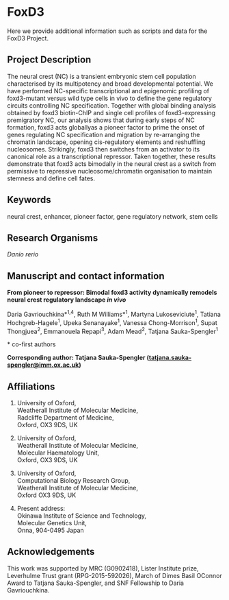 # FoxD3

Here we provide additional information such as scripts and data for the FoxD3 Project.


## Project Description

The neural crest (NC) is a transient embryonic stem cell population characterised by its multipotency and broad developmental potential. 
We have performed NC-specific transcriptional and epigenomic profiling of foxd3-mutant versus wild type cells in vivo to define the gene regulatory circuits controlling NC specification. 
Together with global binding analysis obtained by foxd3 biotin-ChIP and single cell profiles of foxd3-expressing premigratory NC, our analysis shows that during early steps of NC formation, foxd3 acts globallyas a pioneer factor to prime the onset of genes regulating NC specification and migration by re-arranging the chromatin landscape, opening cis-regulatory elements and reshuffling nucleosomes. 
Strikingly, foxd3 then switches from an activator to its canonical role as a transcriptional repressor. 
Taken together, these results demonstrate that foxd3 acts bimodally in the neural crest as a switch from permissive to repressive nucleosome/chromatin organisation to maintain stemness and define cell fates.

## Keywords

neural crest, enhancer, pioneer factor, gene regulatory network, stem cells

## Research Organisms

*Danio rerio*

## Manuscript and contact information
**From pioneer to repressor: Bimodal foxd3 activity dynamically remodels neural crest regulatory landscape _in vivo_**

Daria Gavriouchkina\*<sup>1,4</sup>, Ruth M Williams\*<sup>1</sup>, Martyna Lukoseviciute<sup>1</sup>, Tatiana Hochgreb-Hagele<sup>1</sup>, Upeka Senanayake<sup>1</sup>, Vanessa Chong-Morrison<sup>1</sup>, Supat Thongjuea<sup>2</sup>, Emmanouela Repapi<sup>3</sup>, Adam Mead<sup>2</sup>, Tatjana Sauka-Spengler<sup>1</sup>

\* co-first authors

**Corresponding author: Tatjana Sauka-Spengler (tatjana.sauka-spengler@imm.ox.ac.uk)**

## Affiliations

1. University of Oxford,  
Weatherall Institute of Molecular Medicine,  
Radcliffe Department of Medicine,  
Oxford, OX3 9DS, UK 

2. University of Oxford,  
Weatherall Institute of Molecular Medicine,  
Molecular Haematology Unit,  
Oxford, OX3 9DS, UK 

3. University of Oxford,  
Computational Biology Research Group,  
Weatherall Institute of Molecular Medicine,  
Oxford OX3 9DS, UK 

4. Present address:  
Okinawa Institute of Science and Technology,  
Molecular Genetics Unit,  
Onna, 904-0495 Japan

## Acknowledgements

This work was supported by MRC (G0902418), Lister Institute prize, Leverhulme Trust grant (RPG-2015-592026), March of Dimes Basil OConnor Award to Tatjana Sauka-Spengler, and SNF Fellowship to Daria Gavriouchkina.
